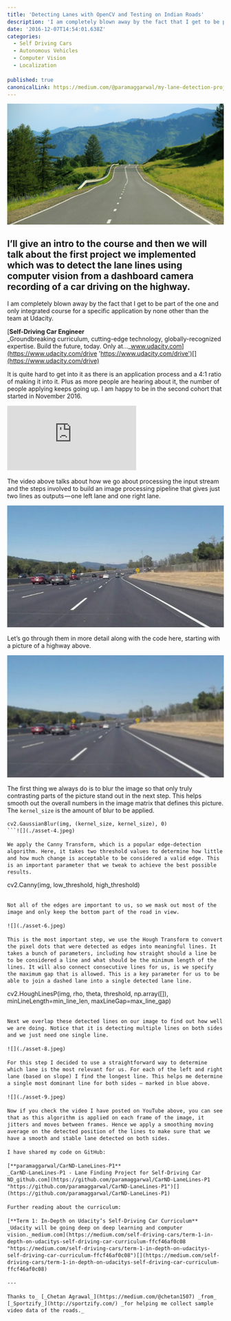 ```yaml
---
title: 'Detecting Lanes with OpenCV and Testing on Indian Roads'
description: 'I am completely blown away by the fact that I get to be part of the one and only integrated course for a specific application by none other than the team at Udacity. It is quite hard to get into it…'
date: '2016-12-07T14:54:01.638Z'
categories:
  - Self Driving Cars
  - Autonomous Vehicles
  - Computer Vision
  - Localization

published: true
canonicalLink: https://medium.com/@paramaggarwal/my-lane-detection-project-for-the-self-driving-car-nanodegree-by-udacity-36a230553bd3
---
```


![Photo by Aleksandr Kozlovskii on [Unsplash](https://unsplash.com/search/road?photo=Lr7n9IUBIiY).](./asset-1.jpeg)

## I’ll give an intro to the course and then we will talk about the first project we implemented which was to detect the lane lines using computer vision from a dashboard camera recording of a car driving on the highway.

I am completely blown away by the fact that I get to be part of the one and only integrated course for a specific application by none other than the team at Udacity.

[**Self-Driving Car Engineer**  
\_Groundbreaking curriculum, cutting-edge technology, globally-recognized expertise. Build the future, today. Only at…\_www.udacity.com](https://www.udacity.com/drive 'https://www.udacity.com/drive')[](https://www.udacity.com/drive)

It is quite hard to get into it as there is an application process and a 4:1 ratio of making it into it. Plus as more people are hearing about it, the number of people applying keeps going up. I am happy to be in the second cohort that started in November 2016.

<Embed src="https://www.youtube.com/embed/a6pDdS6sY2E?feature=oembed" height={393} width={700} />

The video above talks about how we go about processing the input stream and the steps involved to build an image processing pipeline that gives just two lines as outputs — one left lane and one right lane.

![](./asset-2.jpeg)

Let’s go through them in more detail along with the code here, starting with a picture of a highway above.

![](./asset-3.jpeg)

The first thing we always do is to blur the image so that only truly contrasting parts of the picture stand out in the next step. This helps smooth out the overall numbers in the image matrix that defines this picture. The `kernel_size` is the amount of blur to be applied.

````
cv2.GaussianBlur(img, (kernel_size, kernel_size), 0)
```![](./asset-4.jpeg)

We apply the Canny Transform, which is a popular edge-detection algorithm. Here, it takes two threshold values to determine how little and how much change is acceptable to be considered a valid edge. This is an important parameter that we tweak to achieve the best possible results.

````

cv2.Canny(img, low_threshold, high_threshold)

```![](./asset-5.jpeg)

Not all of the edges are important to us, so we mask out most of the image and only keep the bottom part of the road in view.

![](./asset-6.jpeg)

This is the most important step, we use the Hough Transform to convert the pixel dots that were detected as edges into meaningful lines. It takes a bunch of parameters, including how straight should a line be to be considered a line and what should be the minimum length of the lines. It will also connect consecutive lines for us, is we specify the maximum gap that is allowed. This is a key parameter for us to be able to join a dashed lane into a single detected lane line.

```

cv2.HoughLinesP(img, rho, theta, threshold, np.array([]), minLineLength=min_line_len, maxLineGap=max_line_gap)

```![](./asset-7.jpeg)

Next we overlap these detected lines on our image to find out how well we are doing. Notice that it is detecting multiple lines on both sides and we just need one single line.

![](./asset-8.jpeg)

For this step I decided to use a straightforward way to determine which lane is the most relevant for us. For each of the left and right lane (based on slope) I find the longest line. This helps me determine a single most dominant line for both sides — marked in blue above.

![](./asset-9.jpeg)

Now if you check the video I have posted on YouTube above, you can see that as this algorithm is applied on each frame of the image, it jitters and moves between frames. Hence we apply a smoothing moving average on the detected position of the lines to make sure that we have a smooth and stable lane detected on both sides.

I have shared my code on GitHub:

[**paramaggarwal/CarND-LaneLines-P1**
_CarND-LaneLines-P1 - Lane Finding Project for Self-Driving Car ND_github.com](https://github.com/paramaggarwal/CarND-LaneLines-P1 "https://github.com/paramaggarwal/CarND-LaneLines-P1")[](https://github.com/paramaggarwal/CarND-LaneLines-P1)

Further reading about the curriculum:

[**Term 1: In-Depth on Udacity’s Self-Driving Car Curriculum**
_Udacity will be going deep on deep learning and computer vision._medium.com](https://medium.com/self-driving-cars/term-1-in-depth-on-udacitys-self-driving-car-curriculum-ffcf46af0c08 "https://medium.com/self-driving-cars/term-1-in-depth-on-udacitys-self-driving-car-curriculum-ffcf46af0c08")[](https://medium.com/self-driving-cars/term-1-in-depth-on-udacitys-self-driving-car-curriculum-ffcf46af0c08)

---

Thanks to_ [_Chetan Agrawal_](https://medium.com/@chetan1507) _from_ [_Sportzify_](http://sportzify.com/) _for helping me collect sample video data of the roads._
```
